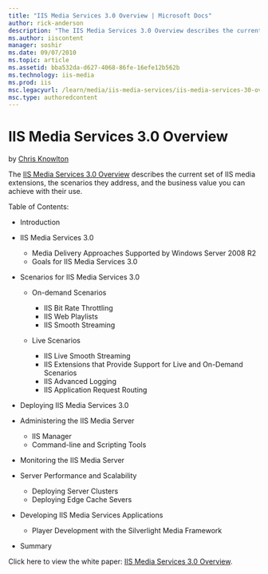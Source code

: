 ```yaml
---
title: "IIS Media Services 3.0 Overview | Microsoft Docs"
author: rick-anderson
description: "The IIS Media Services 3.0 Overview describes the current set of IIS media extensions, the scenarios they address, and the business value you can achieve wit..."
ms.author: iiscontent
manager: soshir
ms.date: 09/07/2010
ms.topic: article
ms.assetid: bba532da-d627-4068-86fe-16efe12b562b
ms.technology: iis-media
ms.prod: iis
msc.legacyurl: /learn/media/iis-media-services/iis-media-services-30-overview
msc.type: authoredcontent
---
```

IIS Media Services 3.0 Overview
====================
by [Chris Knowlton](https://twitter.com/chris_knowlton)

The [IIS Media Services 3.0 Overview](https://download.microsoft.com/download/3/3/8/33899CAB-98AD-4A25-A1FF-4172734BF6F4/IIS_Media_Services_30_Overview_FINAL.pdf "IIS Media Services 3.0 Overview") describes the current set of IIS media extensions, the scenarios they address, and the business value you can achieve with their use.

Table of Contents:

- Introduction
- IIS Media Services 3.0 

    - Media Delivery Approaches Supported by Windows Server 2008 R2
    - Goals for IIS Media Services 3.0
- Scenarios for IIS Media Services 3.0 

    - On-demand Scenarios 

        - IIS Bit Rate Throttling
        - IIS Web Playlists
        - IIS Smooth Streaming
    - Live Scenarios 

        - IIS Live Smooth Streaming
        - IIS Extensions that Provide Support for Live and On-Demand Scenarios
        - IIS Advanced Logging
        - IIS Application Request Routing
- Deploying IIS Media Services 3.0
- Administering the IIS Media Server

    - IIS Manager
    - Command-line and Scripting Tools
- Monitoring the IIS Media Server
- Server Performance and Scalability 

    - Deploying Server Clusters
    - Deploying Edge Cache Severs
- Developing IIS Media Services Applications 

    - Player Development with the Silverlight Media Framework
- Summary

Click here to view the white paper: [IIS Media Services 3.0 Overview](https://download.microsoft.com/download/3/3/8/33899CAB-98AD-4A25-A1FF-4172734BF6F4/IIS_Media_Services_30_Overview_FINAL.pdf "IIS Media Services 3.0 Overview").